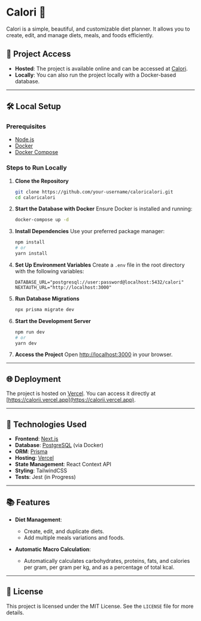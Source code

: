 # Calori 🍃

Calori is a simple, beautiful, and customizable diet planner. It allows you to create, edit, and manage diets, meals, and foods efficiently.

## 🚀 Project Access

- **Hosted**: The project is available online and can be accessed at [Calori](https://calorii.vercel.app).
- **Locally**: You can also run the project locally with a Docker-based database.

---

## 🛠️ Local Setup

### **Prerequisites**

- [Node.js](https://nodejs.org/)
- [Docker](https://www.docker.com/)
- [Docker Compose](https://docs.docker.com/compose/)

### **Steps to Run Locally**

1. **Clone the Repository**
   ```bash
   git clone https://github.com/your-username/caloricalori.git
   cd caloricalori
   ```

2. **Start the Database with Docker**
   Ensure Docker is installed and running:
   ```bash
   docker-compose up -d
   ```

3. **Install Dependencies**
   Use your preferred package manager:
   ```bash
   npm install
   # or
   yarn install
   ```

4. **Set Up Environment Variables**
   Create a `.env` file in the root directory with the following variables:
   ```env
   DATABASE_URL="postgresql://user:password@localhost:5432/calori"
   NEXTAUTH_URL="http://localhost:3000"
   ```

5. **Run Database Migrations**
   ```bash
   npx prisma migrate dev
   ```

6. **Start the Development Server**
   ```bash
   npm run dev
   # or
   yarn dev
   ```

7. **Access the Project**
   Open [http://localhost:3000](http://localhost:3000) in your browser.

---

## 🌐 Deployment

The project is hosted on [Vercel](https://vercel.com). You can access it directly at [https://calorii.vercel.app](https://calorii.vercel.app).

---

## 🧰 Technologies Used

- **Frontend**: [Next.js](https://nextjs.org)
- **Database**: [PostgreSQL](https://www.postgresql.org) (via Docker)
- **ORM**: [Prisma](https://www.prisma.io)
- **Hosting**: [Vercel](https://vercel.com)
- **State Management**: React Context API
- **Styling**: TailwindCSS
- **Tests**: Jest (in Progress)
---

## 📚 Features

- **Diet Management**:
  - Create, edit, and duplicate diets.
  - Add multiple meals variations and foods.

- **Automatic Macro Calculation**:
  - Automatically calculates carbohydrates, proteins, fats, and calories per gram, per gram per kg, and as a percentage of total kcal.
---

## 📄 License

This project is licensed under the MIT License. See the `LICENSE` file for more details.
